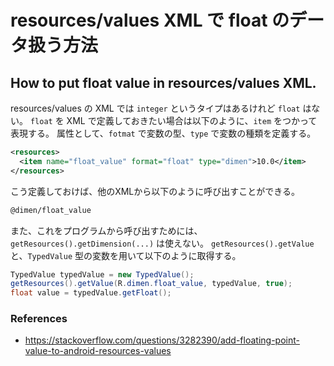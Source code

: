 # resources/values XML で float のデータ扱う方法
## How to put float value in resources/values XML.

resources/values の XML では `integer` というタイプはあるけれど `float` はない。 
`float` を XML で定義しておきたい場合は以下のように、`item` をつかって表現する。
属性として、`fotmat` で変数の型、`type` で変数の種類を定義する。

```xml
<resources>
  <item name="float_value" format="float" type="dimen">10.0</item>
</resources>
```

こう定義しておけば、他のXMLから以下のように呼び出すことができる。

```xml
@dimen/float_value
```

また、これをプログラムから呼び出すためには、`getResources().getDimension(...)` は使えない。
`getResources().getValue`と、`TypedValue` 型の変数を用いて以下のように取得する。

```java
TypedValue typedValue = new TypedValue();
getResources().getValue(R.dimen.float_value, typedValue, true);
float value = typedValue.getFloat();  
```

### References
- https://stackoverflow.com/questions/3282390/add-floating-point-value-to-android-resources-values
